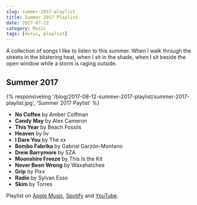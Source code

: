 ```yaml
---
slug: summer-2017-playlist
title: Summer 2017 Playlist
date: 2017-07-12
category: Music
tags: [music, playlist]
---
```


A collection of songs I like to listen to this summer. When I walk through the streets in the blistering heat, when I sit in the shade, when I sit beside the open window while a storm is raging outside.

## Summer 2017

{% responsiveImg '/blog/2017-08-12-summer-2017-playlist/summer-2017-playlist.jpg', 'Summer 2017 Paylist' %}

- **No Coffee** by Amber Coffman
- **Candy May** by Alex Cameron
- **This Year** by Beach Fossils
- **Heaven** by liv
- **I Dare You** by The xx
- **Bombo Fabrika** by Gabriel Garzón-Montano
- **Drew Barrymore** by SZA
- **Moonshire Freeze** by This Is the Kit
- **Never Been Wrong** by Waxahatchee
- **Grip** by Pixx
- **Radio** by Sylvan Esso
- **Skim** by Torres

Playlist on [Apple Music](https://itunes.apple.com/at/playlist/summer-2017/idpl.e00ebd2e4fb544d5b1494f50dc76a4d6?l=en), [Spotify](https://open.spotify.com/user/116566668/playlist/6Mjboeq1eaPmgY66n2qsAr) and [YouTube](https://www.youtube.com/playlist?list=PLCf6Lw03kOwdBJT_gYrSD7EsFSrcKI9RN).
